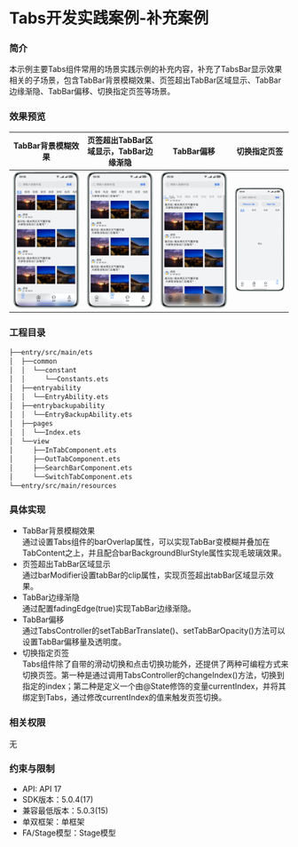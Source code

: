 # Tabs开发实践案例-补充案例
### 简介    
 本示例主要Tabs组件常用的场景实践示例的补充内容，补充了TabsBar显示效果相关的子场景，包含TabBar背景模糊效果、页签超出TabBar区域显示、TabBar边缘渐隐、TabBar偏移、切换指定页签等场景。

### 效果预览
| TabBar背景模糊效果                        | 页签超出TabBar区域显示，TabBar边缘渐隐  | TabBar偏移   | 切换指定页签 |                         
|--------------------------------------------|--------------------------------------------|--------------------------------------|-------------------------------------|
| ![image](screenshots/device/tab_ext_1.png) | ![image](screenshots/device/tab_ext_2.png) | ![image](screenshots/device/tab_ext_3.png) | ![image](screenshots/device/tab_ext_4.png) |
### 工程目录
```
├──entry/src/main/ets
│  ├──common
│  │  └──constant
│  │     └──Constants.ets
│  ├──entryability
│  │  └──EntryAbility.ets
│  ├──entrybackupability
│  │  └──EntryBackupAbility.ets
│  ├──pages
│  │  └──Index.ets
│  └──view
│     ├──InTabComponent.ets
│     ├──OutTabComponent.ets
│     ├──SearchBarComponent.ets
│     └──SwitchTabComponent.ets
└──entry/src/main/resources
```
### 具体实现
- TabBar背景模糊效果  
  通过设置Tabs组件的barOverlap属性，可以实现TabBar变模糊并叠加在TabContent之上，并且配合barBackgroundBlurStyle属性实现毛玻璃效果。
- 页签超出TabBar区域显示   
  通过barModifier设置tabBar的clip属性，实现页签超出tabBar区域显示效果。
- TabBar边缘渐隐  
  通过配置fadingEdge(true)实现TabBar边缘渐隐。
- TabBar偏移  
  通过TabsController的setTabBarTranslate()、setTabBarOpacity()方法可以设置TabBar偏移量及透明度。
- 切换指定页签   
  Tabs组件除了自带的滑动切换和点击切换功能外，还提供了两种可编程方式来切换页签。第一种是通过调用TabsController的changeIndex()方法，切换到指定的index；第二种是定义一个由@State修饰的变量currentIndex，并将其绑定到Tabs，通过修改currentIndex的值来触发页签切换。

### 相关权限
无

### 约束与限制
- API: API 17
- SDK版本：5.0.4(17)
- 兼容最低版本：5.0.3(15)
- 单双框架：单框架
- FA/Stage模型：Stage模型
